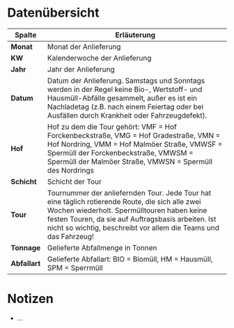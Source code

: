 # Datenübersicht

| **Spalte**  | **Erläuterung**                                                                                                                                  |
|-------------|--------------------------------------------------------------------------------------------------------------------------------------------------|
| **Monat**   | Monat der Anlieferung                                                                                                                           |
| **KW**      | Kalenderwoche der Anlieferung                                                                                                                    |
| **Jahr**    | Jahr der Anlieferung                                                                                                                            |
| **Datum**   | Datum der Anlieferung. Samstags und Sonntags werden in der Regel keine Bio-, Wertstoff- und Hausmüll-Abfälle gesammelt, außer es ist ein Nachladetag (z.B. nach einem Feiertag oder bei Ausfällen durch Krankheit oder Fahrzeugdefekt). |
| **Hof**     | Hof zu dem die Tour gehört: VMF = Hof Forckenbeckstraße, VMG = Hof Gradestraße, VMN = Hof Nordring, VMM = Hof Malmöer Straße, VMWSF = Spermüll der Forckenbeckstraße, VMWSM = Spermüll der Malmöer Straße, VMWSN = Spermüll des Nordrings |
| **Schicht** | Schicht der Tour                                                                                                                                |
| **Tour**    | Tournummer der anliefernden Tour. Jede Tour hat eine täglich rotierende Route, die sich alle zwei Wochen wiederholt. Spermülltouren haben keine festen Touren, da sie auf Auftragsbasis arbeiten. Ist nicht so wichtig, beschreibt vor allem die Teams und das Fahrzeug! |
| **Tonnage** | Gelieferte Abfallmenge in Tonnen                                                                                                                 |
| **Abfallart** | Gelieferte Abfallart: BIO = Biomüll, HM = Hausmüll, SPM = Sperrmüll                                                              |

# Notizen
- ...